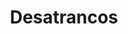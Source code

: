 ---
id: 'service-05'
title: 'Desatrancos'
titleMeta: "Desatrancos Rápidos y Económicos - ¡Servicio 24 horas!"
canonical: https://www.desatascos-madrid.com/services/desatrancos
metaContent: "Desatascos Pociten: Desatrancos rápidos y económicos ⚡. Servicio 24h para tus urgencias. Calidad y eficiencia garantizada. ¡Llama ahora! ☎️ 647 376 782"
mediumImage: 'desatrancos-md.webp'
largeImage: 'desatrancos-lg.webp'
detailBreadcrumbSubTitle: 'Desatrancos'
detailBreadcrumbDesc: 'Desatascos Baratos: Experiencia y profesionalismo desde Desatascos Pociten'

title2: 'Empresa de Desatrancos'
#PARRAFO color negro de fondo y letras en verde
detailSubTitle: 'Desatrancos: Soluciones eficientes para problemas de obstrucción de tuberías en tu hogar o negocio'

#PARRAFO slider
parrafo: "Resuelve tus problemas de obstrucción de tuberías con Desatascos Pociten"


#Set inner Html con contenido variable

contenido: "
<p>Como empresa líder en soluciones de pocería en Madrid, en Desatascos Pociten nos especializamos en servicios de desatrancos. Nuestro equipo de profesionales altamente capacitados y experimentados está equipado con herramientas de última generación para abordar cualquier problema de obstrucción de tuberías, desde pequeñas obstrucciones hasta grandes bloqueos que pueden causar daños graves en tu hogar o negocio.</p>
<br>
<h2>¿Qué son los desatrancos?</h2>
<p>Los desatrancos son servicios de pocería que se encargan de solucionar problemas de obstrucción de tuberías. Las obstrucciones son comunes en hogares y negocios, y pueden ser causadas por una variedad de factores, como el uso excesivo de papel higiénico, cabello, grasa y otros materiales que no deberían ser desechados en las tuberías.</p>
<br>
<br>

<h2>¿Por qué debería contratar a Desatascos Pociten para desatrancos?</h2>
<p>En Desatascos Pociten, nos aseguramos de que nuestros clientes reciban los servicios de desatrancos más eficientes y profesionales. Al elegirnos, puedes esperar lo siguiente:</p>

<h3>1. Equipo altamente capacitado</h3>
<p>Contamos con un equipo de profesionales altamente capacitados y experimentados en el campo de la pocería y los desatrancos. Cada miembro de nuestro equipo tiene años de experiencia en el campo y está equipado con las habilidades necesarias para abordar cualquier problema de obstrucción de tuberías.</p>


<h3>2. Herramientas de última generación</h3>
<p>En Desatascos Pociten, utilizamos herramientas de última generación para garantizar que nuestros servicios de desatrancos sean eficientes y efectivos. Nuestras herramientas están diseñadas para abordar problemas de obstrucción de tuberías de cualquier tamaño y complejidad</p>

<h3>3. Soluciones personalizadas</h3>
<p>Entendemos que cada problema de obstrucción de tuberías es único, y es por eso que ofrecemos soluciones personalizadas para cada uno de nuestros clientes. Nos tomamos el tiempo para comprender el problema en cuestión y encontrar la solución adecuada para resolverlo de manera efectiva y eficiente.</p>
<br>
<h3>4. Precios competitivo</h3>
<p>En Desatascos Pociten, creemos en ofrecer servicios de alta calidad a precios justos y competitivos. Trabajamos para garantizar que nuestros servicios de desatrancos sean asequibles para nuestros clientes sin comprometer la calidad.</p>
<br>


<h2>¿Cuándo debería considerar contratar servicios de desatrancos?</h2>
<p>Si experimentas alguno de los siguientes problemas, deberías considerar contratar servicios de desatrancos:</p>
<br>
<li>Agua que no fluye correctamente por las tuberías</li>
<li>Olores desagradables provenientes de las tuberías</li>
<li>Sonidos extraños provenientes de las tuberías</li>
<li>Pequeñas obstrucciones que no se pueden solucionar con productos químicos convencionales</li>
<br>

<h2>¿Cómo puedo prevenir problemas de obstrucción de tuberías?</h2>
<p>Aquí hay algunas medidas que puedes tomar para prevenir problemas de obstrucción de tuberías en tu hogar o negocio:</p>
<li>No arrojes materiales inapropiados por el desagüe, como toallitas húmedas, pañales, grasa o aceite.</li>
<li>Usa rejillas en los desagües para evitar que el cabello y otros residuos entren en las tuberías.</li>
<li>Limpia regularmente los desagües con agua caliente y bicarbonato de sodio para prevenir la acumulación de residuos.</li>

<br>
<h2>¿Cómo funciona el proceso de desatrancos de Desatascos Pociten?</h2>
<p>Cuando nos llamas para solicitar nuestros servicios de desatrancos, enviaremos a uno de nuestros profesionales a tu hogar o negocio para realizar una evaluación del problema. Utilizaremos herramientas de última generación, como cámaras de inspección y equipos de alta presión, para identificar la causa del problema. Una vez que se haya identificado la causa, desarrollaremos una solución personalizada y efectiva para resolver el problema de obstrucción de tuberías.</h3>
<h2>¿Qué otros servicios ofrece Desatascos Pociten?</h2>
<p>Además de nuestros servicios de desatrancos, en Desatascos Pociten también ofrecemos una amplia gama de servicios de pocería, como instalación de tuberías, reparación de fugas y mantenimiento fosas sépticas, construccioón de pozos negros, limpieza y mantenimiento de alcantarillado, limpieza de arquetas. Nos enorgullece ofrecer servicios de alta calidad a precios competitivos y con un enfoque personalizado para satisfacer las necesidades de cada uno de nuestros clientes.</p>
<br>
<h2>¿Dónde ofrece sus servicios Desatascos Pociten?</h2>
<p>✅ Pisos y viviendas en general con problemas de atascos en bañeras, fregaderos o inodoros</p>
<br>
<p>✅ Chalets individuales, adosados o pareados de clientes particulares en general con problemas de atascos en arquetas de hojas o tierra.</p>
<br>
<p>✅ Colegios con atascos en general de aseos y arquetas de patios.</p>
<br>
<p>✅ Urbanizaciones con atascos, arquetas deterioradas, problemas de tuberías o bajantes.</p>
<br>
<p>✅ Restaurantes con problemas de atascos en cocina, fregaderos o en los aseos de los clientes</p>
<br>
<p>✅ Instalaciones deportivas con problemas en los desagües de las piscina o vaciado de arquetas en los vestuarios.</p>
<br>
<p>✅ Hoteles para el mantenimiento de sus instalaciones, queriendo dar siempre el mejor servicio a sus huéspedes.</p>
<br>
<p>✅ Multinacionales para incidencias o mantenimiento de las instalaciones distribuidas en sus oficinas.</p>
<br>
<p>✅ Naves industriales, que generan residuos que sin remedio se acumulan en sus arquetas produciendo atrancos.</p>
<br>
<p>Si estás experimentando problemas de obstrucción de tuberías en tu hogar o negocio, Desatascos Pociten es la solución perfecta para ti. Con nuestro equipo altamente capacitado, herramientas de última generación, soluciones personalizadas y precios competitivos, puedes estar seguro de que recibirás los mejores servicios de desatrancos en el mercado. Además, ofrecemos una amplia gama de servicios de pocería para satisfacer todas tus necesidades.</p>
"

accordionData:
 [
    {
      question: '¿Qué diferencia existe entre desatascos y desatrancos en Desatascos Pociten?',
      answer:
        'Aunque los términos desatascos y desatrancos pueden usarse indistintamente, en Desatascos Pociten nos referimos a desatrancos cuando se trata de situaciones más complejas que requieren técnicas y herramientas especializadas para eliminar obstrucciones en tuberías, alcantarillas y otros sistemas de saneamiento.',
    },
    {
      question: '¿Qué tipos de desatrancos realiza el equipo de Desatascos Pociten?',
      answer:
        'En Desatascos Pociten, ofrecemos una amplia gama de servicios de desatrancos, desde intervenciones en tuberías domésticas hasta soluciones para sistemas de saneamiento industrial y municipal. Nuestros profesionales están capacitados para manejar desatrancos en alcantarillas, fosas sépticas, pozos, bajantes y cualquier otro sistema de drenaje que requiera atención.',
    },
    {
      question: '¿Cuánto tiempo tarda Desatascos Pociten en solucionar un problema de desatrancos?',
      answer:
        'El tiempo requerido para resolver un problema de desatrancos en Desatascos Pociten dependerá de la naturaleza y la magnitud de la obstrucción. Nuestros técnicos están capacitados para evaluar rápidamente la situación y aplicar las soluciones adecuadas. Nos esforzamos por completar cada intervención de manera oportuna y eficiente, minimizando las molestias para nuestros clientes.',
    },
      {
      question: '¿Qué garantías ofrece Desatascos Pociten en sus servicios de desatrancos?',
      answer: 'La satisfacción del cliente es nuestra máxima prioridad en Desatascos Pociten. Por ello, ofrecemos garantías en todos nuestros servicios de desatrancos. Si experimenta algún problema relacionado con el trabajo realizado, no dude en ponerse en contacto con nuestro equipo de atención al cliente para que podamos abordar y resolver el problema de inmediato.'
    },
      {
      question: '¿Qué medidas de seguridad y protección al medio ambiente se aplican en los servicios de desatrancos de Desatascos Pociten?',
      answer:
        'En Desatascos Pociten, nos comprometemos a proteger el medio ambiente y garantizar la seguridad de nuestros clientes y empleados. Utilizamos equipos y técnicas que minimizan el impacto ambiental y cumplimos con todas las regulaciones y leyes aplicables. Además, nuestros técnicos están capacitados en procedimientos de seguridad para garantizar que cada intervención de desatrancos se realice de manera segura y responsable.',
    },
  ]

isFeatured: true
---